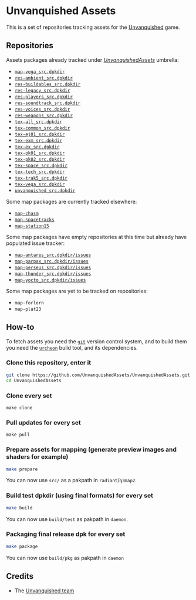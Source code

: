 Unvanquished Assets
===================

This is a set of repositories tracking assets for the [Unvanquished](https://www.unvanquished.net) game.


Repositories
------------

Assets packages already tracked under [_UnvanquishedAssets_](https://github.com/UnvanquishedAssets/UnvanquishedAssets) umbrella:

- [`map-vega_src.dpkdir`](https://github.com/UnvanquishedAssets/map-vega_src.dpkdir)
- [`res-ambient_src.dpkdir`](https://github.com/UnvanquishedAssets/res-ambient_src.dpkdir)
- [`res-buildables_src.dpkdir`](https://github.com/UnvanquishedAssets/res-buildables_src.dpkdir)
- [`res-legacy_src.dpkdir`](https://github.com/UnvanquishedAssets/res-legacy_src.dpkdir)
- [`res-players_src.dpkdir`](https://github.com/UnvanquishedAssets/res-players_src.dpkdir)
- [`res-soundtrack_src.dpkdir`](https://github.com/UnvanquishedAssets/res-soundtrack_src.dpkdir)
- [`res-voices_src.dpkdir`](https://github.com/UnvanquishedAssets/res-voices_src.dpkdir)
- [`res-weapons_src.dpkdir`](https://github.com/UnvanquishedAssets/res-weapons_src.dpkdir)
- [`tex-all_src.dpkdir`](https://github.com/UnvanquishedAssets/tex-all_src.dpkdir)
- [`tex-common_src.dpkdir`](https://github.com/UnvanquishedAssets/tex-common_src.dpkdir)
- [`tex-ej01_src.dpkdir`](https://github.com/UnvanquishedAssets/tex-ej01_src.dpkdir)
- [`tex-exm_src.dpkdir`](https://github.com/UnvanquishedAssets/tex-exm_src.dpkdir)
- [`tex-ex_src.dpkdir`](https://github.com/UnvanquishedAssets/tex-ex_src.dpkdir)
- [`tex-pk01_src.dpkdir`](https://github.com/UnvanquishedAssets/tex-pk01_src.dpkdir)
- [`tex-pk02_src.dpkdir`](https://github.com/UnvanquishedAssets/tex-pk02_src.dpkdir)
- [`tex-space_src.dpkdir`](https://github.com/UnvanquishedAssets/tex-space_src.dpkdir)
- [`tex-tech_src.dpkdir`](https://github.com/UnvanquishedAssets/tex-tech_src.dpkdir)
- [`tex-trak5_src.dpkdir`](https://github.com/UnvanquishedAssets/tex-trak5_src.dpkdir)
- [`tex-vega_src.dpkdir`](https://github.com/UnvanquishedAssets/tex-vega_src.dpkdir)
- [`unvanquished_src.dpkdir`](https://github.com/UnvanquishedAssets/unvanquished_src.dpkdir)

Some map packages are currently tracked elsewhere:

- [`map-chasm`](https://github.com/JacksonTech/map-chasm)
- [`map-spacetracks`](https://github.com/JacksonTech/map-spacetracks)
- [`map-station15`](https://github.com/JacksonTech/map-station15)

Some map packages have empty repositories at this time but already have populated issue tracker:

- [`map-antares_src.dpkdir/issues`](https://github.com/UnvanquishedAssets/map-antares_src.dpkdir/issues)
- [`map-parpax_src.dpkdir/issues`](https://github.com/UnvanquishedAssets/map-parpax_src.dpkdir/issues)
- [`map-perseus_src.dpkdir/issues`](https://github.com/UnvanquishedAssets/map-perseus_src.dpkdir/issues)
- [`map-thunder_src.dpkdir/issues`](https://github.com/UnvanquishedAssets/map-thunder_src.dpkdir/issues)
- [`map-yocto_src.dpkdir/issues`](https://github.com/UnvanquishedAssets/map-yocto_src.dpkdir/issues)

Some map packages are yet to be tracked on repositories:

- `map-forlorn`
- `map-plat23`


How-to
------

To fetch assets you need the [`git`](https://git-scm.com/) version control system, and to build them you need the [`urcheon`](https://github.com/illwieckz/Urcheon) build tool, and its dependencies.


### Clone this repository, enter it

```sh
git clone https://github.com/UnvanquishedAssets/UnvanquishedAssets.git
cd UnvanquishedAssets
```

### Clone every set

```
make clone
```

### Pull updates for every set

```
make pull
```

### Prepare assets for mapping (generate preview images and shaders for example)

```sh
make prepare
```

You can now use `src/` as a pakpath in `radiant`/`q3map2`.

### Build test dpkdir (using final formats) for every set

```sh
make build
```

You can now use `build/test` as pakpath in `daemon`.

### Packaging final release dpk for every set

```sh
make package
```

You can now use `build/pkg` as pakpath in `daemon`


Credits
-------

* The [Unvanquished team](https://unvanquished.net/?page_id=336)
